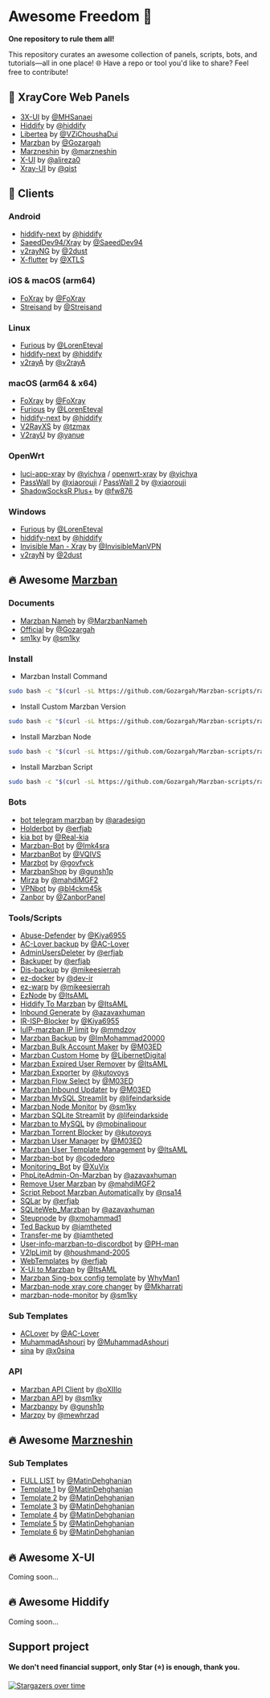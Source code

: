 # Awesome Freedom 🚀

**One repository to rule them all!**

This repository curates an awesome collection of panels, scripts, bots, and tutorials—all in one place! 🌐 Have a repo or tool you'd like to share? Feel free to contribute!

## 🌟 XrayCore Web Panels

- [3X-UI](https://github.com/MHSanaei) by [@MHSanaei](https://github.com/MHSanaei)
- [Hiddify](https://github.com/hiddify/hiddify-config) by [@hiddify](https://github.com/hiddify)
- [Libertea](https://github.com/VZiChoushaDui/Libertea) by [@VZiChoushaDui](https://github.com/VZiChoushaDui)
- [Marzban](https://github.com/Gozargah/Marzban) by [@Gozargah](https://github.com/Gozargah)
- [Marzneshin](https://github.com/marzneshin/marzneshin) by [@marzneshin](https://github.com/marzneshin)
- [X-UI](https://github.com/alireza0/x-ui) by [@alireza0](https://github.com/alireza0)
- [Xray-UI](https://github.com/qist/xray-ui) by [@qist](https://github.com/qist)

## 📱 Clients

### Android
- [hiddify-next](https://github.com/hiddify/hiddify-next) by [@hiddify](https://github.com/hiddify)
- [SaeedDev94/Xray](https://github.com/SaeedDev94/Xray) by [@SaeedDev94](https://github.com/SaeedDev94)
- [v2rayNG](https://github.com/2dust/v2rayNG) by [@2dust](https://github.com/2dust)
- [X-flutter](https://github.com/XTLS/X-flutter) by [@XTLS](https://github.com/XTLS)

### iOS & macOS (arm64)
- [FoXray](https://apps.apple.com/app/foxray/id6448898396) by [@FoXray](https://apps.apple.com/app/foxray/id6448898396)
- [Streisand](https://apps.apple.com/app/streisand/id6450534064) by [@Streisand](https://apps.apple.com/app/streisand/id6450534064)

### Linux
- [Furious](https://github.com/LorenEteval/Furious) by [@LorenEteval](https://github.com/LorenEteval)
- [hiddify-next](https://github.com/hiddify/hiddify-next) by [@hiddify](https://github.com/hiddify)
- [v2rayA](https://github.com/v2rayA/v2rayA) by [@v2rayA](https://github.com/v2rayA)

### macOS (arm64 & x64)
- [FoXray](https://apps.apple.com/app/foxray/id6448898396) by [@FoXray](https://apps.apple.com/app/foxray/id6448898396)
- [Furious](https://github.com/LorenEteval/Furious) by [@LorenEteval](https://github.com/LorenEteval)
- [hiddify-next](https://github.com/hiddify/hiddify-next) by [@hiddify](https://github.com/hiddify)
- [V2RayXS](https://github.com/tzmax/V2RayXS) by [@tzmax](https://github.com/tzmax)
- [V2rayU](https://github.com/yanue/V2rayU) by [@yanue](https://github.com/yanue)

### OpenWrt
- [luci-app-xray](https://github.com/yichya/luci-app-xray) by [@yichya](https://github.com/yichya) / [openwrt-xray](https://github.com/yichya/openwrt-xray) by [@yichya](https://github.com/yichya)
- [PassWall](https://github.com/xiaorouji/openwrt-passwall) by [@xiaorouji](https://github.com/xiaorouji) / [PassWall 2](https://github.com/xiaorouji/openwrt-passwall2) by [@xiaorouji](https://github.com/xiaorouji)
- [ShadowSocksR Plus+](https://github.com/fw876/helloworld) by [@fw876](https://github.com/fw876)

### Windows
- [Furious](https://github.com/LorenEteval/Furious) by [@LorenEteval](https://github.com/LorenEteval)
- [hiddify-next](https://github.com/hiddify/hiddify-next) by [@hiddify](https://github.com/hiddify)
- [Invisible Man - Xray](https://github.com/InvisibleManVPN/InvisibleMan-XRayClient) by [@InvisibleManVPN](https://github.com/InvisibleManVPN)
- [v2rayN](https://github.com/2dust/v2rayN) by [@2dust](https://github.com/2dust)

## 🔥 Awesome [Marzban](https://github.com/Gozargah/Marzban)

### Documents
- [Marzban Nameh](https://marzbannameh.github.io) by [@MarzbanNameh](https://github.com/MarzbanNameh)
- [Official](https://gozargah.github.io/) by [@Gozargah](https://github.com/Gozargah)
- [sm1ky](https://github.com/sm1ky/marzban-docs) by [@sm1ky](https://github.com/sm1ky)

### Install
- Marzban Install Command
```bash
sudo bash -c "$(curl -sL https://github.com/Gozargah/Marzban-scripts/raw/master/marzban.sh)" @ install
```
- Install Custom Marzban Version
```bash
sudo bash -c "$(curl -sL https://github.com/Gozargah/Marzban-scripts/raw/master/marzban.sh)" @ install v0.5.2
```
- Install Marzban Node
```bash
sudo bash -c "$(curl -sL https://github.com/Gozargah/Marzban-scripts/raw/master/marzban-node.sh)" @ install
```
- Install Marzban Script
```bash
sudo bash -c "$(curl -sL https://github.com/Gozargah/Marzban-scripts/raw/master/marzban.sh)" @ install-script
```

### Bots
- [bot telegram marzban](https://github.com/aradesign/bottelegrammarzban) by [@aradesign](https://github.com/aradesign)
- [Holderbot](https://github.com/erfjab/holderbot) by [@erfjab](https://github.com/erfjab)
- [kia bot](https://github.com/Real-kia/kia-marzban-admin) by [@Real-kia](https://github.com/Real-kia)
- [Marzban-Bot](https://github.com/Imk4sra/Marzban-Bot) by [@Imk4sra](https://github.com/Imk4sra)
- [MarzbanBot](https://github.com/VQIVS/MarzbanBot) by [@VQIVS](https://github.com/VQIVS)
- [Marzbot](https://github.com/govfvck/Marzbot-free) by [@govfvck](https://github.com/govfvck)
- [MarzbanShop](https://github.com/gunsh1p/marzban-shop) by [@gunsh1p](https://github.com/gunsh1p)
- [Mirza](https://github.com/mahdiMGF2/botmirzapanel) by [@mahdiMGF2](https://github.com/mahdiMGF2)
- [VPNbot](https://github.com/bl4ckm45k/vpnbot) by [@bl4ckm45k](https://github.com/bl4ckm45k)
- [Zanbor](https://github.com/ZanborPanel/ZanborPanel) by [@ZanborPanel](https://github.com/ZanborPanel)

### Tools/Scripts
- [Abuse-Defender](https://github.com/Kiya6955/Abuse-Defender) by [@Kiya6955](https://github.com/Kiya6955)
- [AC-Lover backup](https://github.com/AC-Lover/backup) by [@AC-Lover](https://github.com/AC-Lover)
- [AdminUsersDeleter](https://github.com/erfjab/AdminUsersDeleter) by [@erfjab](https://github.com/erfjab)
- [Backuper](https://github.com/erfjab/Backuper) by [@erfjab](https://github.com/erfjab)
- [Dis-backup](https://github.com/mikeesierrah/backup) by [@mikeesierrah](https://github.com/mikeesierrah)
- [ez-docker](https://github.com/dev-ir/ez-docker) by [@dev-ir](https://github.com/dev-ir)
- [ez-warp](https://github.com/mikeesierrah/ez-warp) by [@mikeesierrah](https://github.com/mikeesierrah)
- [EzNode](https://github.com/ItsAML/MarzbanEZNode) by [@ItsAML](https://github.com/ItsAML)
- [Hiddify To Marzban](https://github.com/ItsAML/Hiddify-To-Marzban) by [@ItsAML](https://github.com/ItsAML)
- [Inbound Generate](https://github.com/azavaxhuman/MarzbanInboundGenerator) by [@azavaxhuman](https://github.com/azavaxhuman)
- [IR-ISP-Blocker](https://github.com/Kiya6955/IR-ISP-Blocker) by [@Kiya6955](https://github.com/Kiya6955)
- [luIP-marzban IP limit](https://github.com/mmdzov/luIP-marzban) by [@mmdzov](https://github.com/mmdzov)
- [Marzban Backup](https://github.com/ImMohammad20000/marzban-backup) by [@ImMohammad20000](https://github.com/ImMohammad20000)
- [Marzban Bulk Account Maker](https://github.com/M03ED/Marzban_Bulk_Account_Maker) by [@M03ED](https://github.com/M03ED)
- [Marzban Custom Home](https://github.com/LibernetDigital/marzban-custom-home) by [@LibernetDigital](https://github.com/LibernetDigital)
- [Marzban Expired User Remover](https://github.com/ItsAML/MarzbanExpiredUserRemover) by [@ItsAML](https://github.com/ItsAML)
- [Marzban Exporter](https://github.com/kutovoys/marzban-exporter) by [@kutovoys](https://github.com/kutovoys)
- [Marzban Flow Select](https://github.com/M03ED/Marzban_Flow_Select) by [@M03ED](https://github.com/M03ED)
- [Marzban Inbound Updater](https://github.com/M03ED/Marzban_Inbound_Updater) by [@M03ED](https://github.com/M03ED)
- [Marzban MySQL Streamlit](https://github.com/lifeindarkside/marzban_mysql_streamlit) by [@lifeindarkside](https://github.com/lifeindarkside)
- [Marzban Node Monitor](https://github.com/sm1ky/marzban-node-monitor) by [@sm1ky](https://github.com/sm1ky)
- [Marzban SQLite Streamlit](https://github.com/lifeindarkside/marzban_sqlite_streamlit) by [@lifeindarkside](https://github.com/lifeindarkside)
- [Marzban to MySQL](https://github.com/mobinalipour/marzban-to-mysql) by [@mobinalipour](https://github.com/mobinalipour)
- [Marzban Torrent Blocker](https://github.com/kutovoys/marzban-torrent-blocker) by [@kutovoys](https://github.com/kutovoys)
- [Marzban User Manager](https://github.com/M03ED/Marzban_User_Manager) by [@M03ED](https://github.com/M03ED)
- [Marzban User Template Management](https://github.com/ItsAML/MarzbanUserTemplateManagment) by [@ItsAML](https://github.com/ItsAML)
- [Marzban-bot](https://github.com/codedpro/Marzban-bot) by [@codedpro](https://github.com/codedpro)
- [Monitoring_Bot](https://github.com/XuVix/Monitoring_Bot) by [@XuVix](https://github.com/XuVix)
- [PhpLiteAdmin-On-Marzban](https://github.com/azavaxhuman/PhpLiteAdmin-On-Marzban) by [@azavaxhuman](https://github.com/azavaxhuman)
- [Remove User Marzban](https://github.com/mahdiMGF2/remove_user_marzban) by [@mahdiMGF2](https://github.com/mahdiMGF2)
- [Script Reboot Marzban Automatically](https://github.com/nsa14/script-reboot-marzban-automatically) by [@nsa14](https://github.com/nsa14)
- [SQLar](https://github.com/erfjab/sqlar) by [@erfjab](https://github.com/erfjab)
- [SQLiteWeb_Marzban](https://github.com/azavaxhuman/SQLiteWeb_Marzban) by [@azavaxhuman](https://github.com/azavaxhuman)
- [Steupnode](https://github.com/xmohammad1/steupnode) by [@xmohammad1](https://github.com/xmohammad1)
- [Ted Backup](https://github.com/iamtheted/Marzban-Backup) by [@iamtheted](https://github.com/iamtheted)
- [Transfer-me](https://github.com/iamtheted/transfer-me) by [@iamtheted](https://github.com/iamtheted)
- [User-info-marzban-to-discordbot](https://github.com/PH-man/User-info-marzban-to-discordbot) by [@PH-man](https://github.com/PH-man)
- [V2IpLimit](https://github.com/houshmand-2005/V2IpLimit) by [@houshmand-2005](https://github.com/houshmand-2005)
- [WebTemplates](https://github.com/erfjab/WebTemplates) by [@erfjab](https://github.com/erfjab)
- [X-Ui to Marzban](https://github.com/ItsAML/X-Ui-to-Marzban) by [@ItsAML](https://github.com/ItsAML)
- [Marzban Sing-box config template](https://github.com/WhyMan1/marzban-template) by [WhyMan1](https://github.com/WhyMan1)
- [Marzban-node xray core changer](https://github.com/Mkharrati/Nodex) by [@Mkharrati](https://github.com/Mkharrati)
- [marzban-node-monitor](https://github.com/sm1ky/marzban-node-monitor) by [@sm1ky](https://github.com/sm1ky)


### Sub Templates
- [ACLover](https://github.com/AC-Lover/AC-Subcription) by [@AC-Lover](https://github.com/AC-Lover)
- [MuhammadAshouri](https://github.com/MuhammadAshouri/marzban-templates) by [@MuhammadAshouri](https://github.com/MuhammadAshouri)
- [sina](https://github.com/x0sina/marzban-sub) by [@x0sina](https://github.com/x0sina)

### API
- [Marzban API Client](https://github.com/oXIIIo/marzban-api-client) by [@oXIIIo](https://github.com/oXIIIo)
- [Marzban API](https://github.com/sm1ky/marzban_api) by [@sm1ky](https://github.com/sm1ky)
- [Marzbanpy](https://github.com/gunsh1p/marzbanpy) by [@gunsh1p](https://github.com/gunsh1p)
- [Marzpy](https://github.com/mewhrzad/marzpy) by [@mewhrzad](https://github.com/mewhrzad)

## 🔥 Awesome [Marzneshin](https://github.com/marzneshin/marzneshin)
### Sub Templates
- [FULL LIST](https://github.com/MatinDehghanian/Marzneshintemplates) by [@MatinDehghanian](https://github.com/MatinDehghanian)
- [Template 1](https://github.com/matinDehghanian/marzneshintemplate1) by [@MatinDehghanian](https://github.com/matinDehghanian)
- [Template 2](https://github.com/matinDehghanian/marzneshintemplate2) by [@MatinDehghanian](https://github.com/matinDehghanian)
- [Template 3](https://github.com/matinDehghanian/marzneshintemplate3) by [@MatinDehghanian](https://github.com/matinDehghanian)
- [Template 4](https://github.com/MatinDehghanian/MarzViteTemplate) by [@MatinDehghanian](https://github.com/matinDehghanian)
- [Template 5](https://github.com/matinDehghanian/marzneshintemplate5) by [@MatinDehghanian](https://github.com/matinDehghanian)
- [Template 6](https://github.com/matinDehghanian/marzneshintemplate6) by [@MatinDehghanian](https://github.com/matinDehghanian)

## 🔥 Awesome X-UI
Coming soon...

## 🔥 Awesome Hiddify
Coming soon...


## Support project 

**We don't need financial support, only Star (⭐) is enough, thank you.**

[![Stargazers over time](https://starchart.cc/erfjab/awesome-freedom.svg?variant=adaptive)](https://starchart.cc/erfjab/awesome-freedom)
